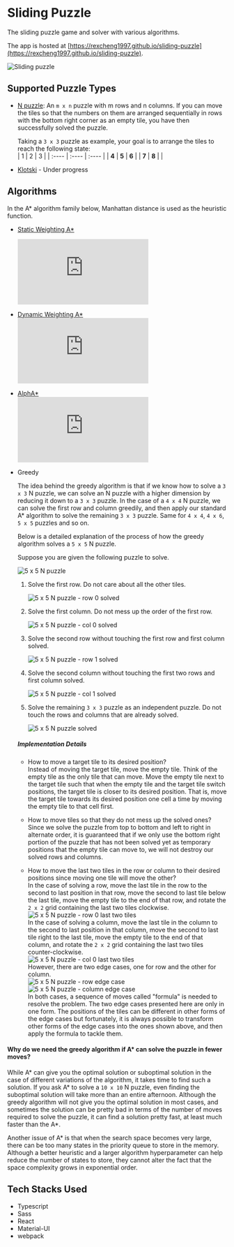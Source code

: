 # Sliding Puzzle

The sliding puzzle game and solver with various algorithms.

The app is hosted at [https://rexcheng1997.github.io/sliding-puzzle](https://rexcheng1997.github.io/sliding-puzzle).

![Sliding puzzle](https://rexcheng1997.github.io/public/images/sliding-puzzle.png)

## Supported Puzzle Types

- [N puzzle](https://en.wikipedia.org/wiki/15_puzzle): An `m x n` puzzle with m rows and n columns. If you can move the tiles so that the numbers on them are arranged sequentially in rows with the bottom right corner as an empty tile, you have then successfully solved the puzzle.

    Taking a `3 x 3` puzzle as example, your goal is to arrange the tiles to reach the following state:  
    |   1   |   2   |   3   |
    | :---- | :---- | :---- |
    | **4** | **5** | **6** |
    | **7** | **8** |       |

- [Klotski](https://en.wikipedia.org/wiki/Klotski) - Under progress

## Algorithms

In the A\* algorithm family below, Manhattan distance is used as the heuristic function.

- [Static Weighting A*](https://en.wikipedia.org/wiki/A*_search_algorithm#cite_ref-15)  

    ![f(n)=g(n)&plus;\varepsilon&space;h(n),\quad&space;\varepsilon&space;\ge&space;1](https://latex.codecogs.com/svg.latex?f%28n%29%3Dg%28n%29&plus;%5Cvarepsilon%20h%28n%29%2C%5Cquad%20%5Cvarepsilon%20%5Cge%201)

- [Dynamic Weighting A*](https://www.cs.auckland.ac.nz/courses/compsci709s2c/resources/Mike.d/Pohl1973WeightedAStar.pdf)  
    ![f(n)=g(n)&plus;(1&plus;\varepsilon&space;w(n))h(n),\quad&space;\mathrm{where}\&space;w(n)=\left\{\begin{matrix}&space;1&space;-&space;\frac{d(n)}{N}&space;&&space;d(n)\le&space;N&space;\\&space;0&space;&&space;\mathrm{otherwise}&space;\end{matrix}\right.](https://latex.codecogs.com/svg.latex?f%28n%29%3Dg%28n%29&plus;%281&plus;%5Cvarepsilon%20w%28n%29%29h%28n%29%2C%5Cquad%20%5Cmathrm%7Bwhere%7D%5C%20w%28n%29%3D%5Cleft%5C%7B%5Cbegin%7Bmatrix%7D%201%20-%20%5Cfrac%7Bd%28n%29%7D%7BN%7D%20%26%20d%28n%29%5Cle%20N%20%5C%5C%200%20%26%20%5Cmathrm%7Botherwise%7D%20%5Cend%7Bmatrix%7D%5Cright.)

- [AlphA*](https://web.archive.org/web/20160131214618/http://home1.stofanet.dk/breese/astaralpha-submitted.pdf.gz)  
    ![f_\alpha(n)=(1&plus;w_\alpha(n))f(n),\&space;\mathrm{where}\&space;w_\alpha(n)=\left\{\begin{matrix}&space;\lambda&space;&&space;g(\pi(n))\ge&space;g(\hat{n})\\&space;\Lambda&space;&&space;\mathrm{otherwise}&space;\end{matrix}\right.\&space;\mathrm{and}\&space;\lambda\le\Lambda](https://latex.codecogs.com/svg.latex?f_%5Calpha%28n%29%3D%281&plus;w_%5Calpha%28n%29%29f%28n%29%2C%5C%20%5Cmathrm%7Bwhere%7D%5C%20w_%5Calpha%28n%29%3D%5Cleft%5C%7B%5Cbegin%7Bmatrix%7D%20%5Clambda%20%26%20g%28%5Cpi%28n%29%29%5Cge%20g%28%5Chat%7Bn%7D%29%5C%5C%20%5CLambda%20%26%20%5Cmathrm%7Botherwise%7D%20%5Cend%7Bmatrix%7D%5Cright.%5C%20%5Cmathrm%7Band%7D%5C%20%5Clambda%5Cle%5CLambda)

- Greedy

    The idea behind the greedy algorithm is that if we know how to solve a `3 x 3` N puzzle, we can solve an N puzzle with a higher dimension by reducing it down to a `3 x 3` puzzle. In the case of a `4 x 4` N puzzle, we can solve the first row and column greedily, and then apply our standard A* algorithm to solve the remaining `3 x 3` puzzle. Same for `4 x 4`, `4 x 6`, `5 x 5` puzzles and so on.

    Below is a detailed explanation of the process of how the greedy algorithm solves a `5 x 5` N puzzle.

    Suppose you are given the following puzzle to solve.

    ![5 x 5 N puzzle](docs/00.png)

    1. Solve the first row. Do not care about all the other tiles.

        ![5 x 5 N puzzle - row 0 solved](docs/r0.png)

    2. Solve the first column. Do not mess up the order of the first row.

        ![5 x 5 N puzzle - col 0 solved](docs/c0.png)

    3. Solve the second row without touching the first row and first column solved.

        ![5 x 5 N puzzle - row 1 solved](docs/r1.png)

    4. Solve the second column without touching the first two rows and first column solved.

        ![5 x 5 N puzzle - col 1 solved](docs/c1.png)

    5. Solve the remaining `3 x 3` puzzle as an independent puzzle. Do not touch the rows and columns that are already solved.

        ![5 x 5 N puzzle solved](docs/s0.png)

    ##### Implementation Details

    - How to move a target tile to its desired position?  
        Instead of moving the target tile, move the empty tile. Think of the empty tile as the only tile that can move. Move the empty tile next to the target tile such that when the empty tile and the target tile switch positions, the target tile is closer to its desired position. That is, move the target tile towards its desired position one cell a time by moving the empty tile to that cell first.

    - How to move tiles so that they do not mess up the solved ones?  
        Since we solve the puzzle from top to bottom and left to right in alternate order, it is guaranteed that if we only use the bottom right portion of the puzzle that has not been solved yet as temporary positions that the empty tile can move to, we will not destroy our solved rows and columns.

    - How to move the last two tiles in the row or column to their desired positions since moving one tile will move the other?  
        In the case of solving a row, move the last tile in the row to the second to last position in that row, move the second to last tile below the last tile, move the empty tile to the end of that row, and rotate the `2 x 2` grid containing the last two tiles clockwise.  
        ![5 x 5 N puzzle - row 0 last two tiles](docs/rl.png)  
        In the case of solving a column, move the last tile in the column to the second to last position in that column, move the second to last tile right to the last tile, move the empty tile to the end of that column, and rotate the `2 x 2` grid containing the last two tiles counter-clockwise.  
        ![5 x 5 N puzzle - col 0 last two tiles](docs/cl.png)  
        However, there are two edge cases, one for row and the other for column.  
        ![5 x 5 N puzzle - row edge case](docs/r.edge.png) ![5 x 5 N puzzle - column edge case](docs/c.edge.png)  
        In both cases, a sequence of moves called "formula" is needed to resolve the problem. The two edge cases presented here are only in one form. The positions of the tiles can be different in other forms of the edge cases but fortunately, it is always possible to transform other forms of the edge cases into the ones shown above, and then apply the formula to tackle them.

#### Why do we need the greedy algorithm if A* can solve the puzzle in fewer moves?

While A\* can give you the optimal solution or suboptimal solution in the case of different variations of the algorithm, it takes time to find such a solution. If you ask A\* to solve a `10 x 10` N puzzle, even finding the suboptimal solution will take more than an entire afternoon. Although the greedy algorithm will not give you the optimal solution in most cases, and sometimes the solution can be pretty bad in terms of the number of moves required to solve the puzzle, it can find a solution pretty fast, at least much faster than the A\*.

Another issue of A\* is that when the search space becomes very large, there can be too many states in the priority queue to store in the memory. Although a better heuristic and a larger algorithm hyperparameter can help reduce the number of states to store, they cannot alter the fact that the space complexity grows in exponential order.

## Tech Stacks Used

- Typescript
- Sass
- React
- Material-UI
- webpack
